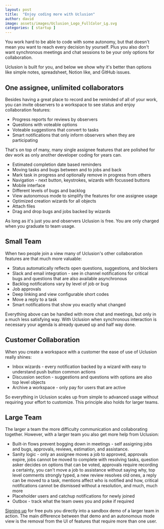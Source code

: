 ```yaml
---
layout: post
title:  "Enjoy coding more with Uclusion"
author: david
image: assets/images/Uclusion_Logo_FullColor_Lg.svg
categories: [ startup ]
---
```

You work hard to be able to code with some autonomy, but that doesn't mean you want 
to reach every decision by yourself. Plus you also don't want synchronous meetings and chat 
sessions to be your only options for collaboration.

Uclusion is built for you, and below we show why it's better than options like 
simple notes, spreadsheet, Notion like, and GitHub issues.

## One assignee, unlimited collaborators
Besides having a great place to record and be reminded of all of your work, you can invite
observers to a workspace to see status and enjoy collaboration features:
* Progress reports for reviews by observers 
* Questions with voteable options
* Voteable suggestions that convert to tasks
* Smart notifications that only inform observers when they are participating

That's on top of many, many single assignee features that are polished for dev work as
only another developer coding for years can.
* Estimated completion date based reminders
* Moving tasks and bugs between and to jobs and back
* Mark task in progress and optionally remove in progress from others
* Navigation - next button, keystrokes, wizards with focussed buttons
* Mobile interface
* Different levels of bugs and backlog
* View autonomous mode to simplify the features for one assignee usage
* Optimized creation wizards for all objects
* Attach files
* Drag and drop bugs and jobs backed by wizards


As long as it's just you and observers Uclusion is free. You are only charged when you
graduate to team usage.

## Small Team
When two people join a view many of Uclusion's other collaboration features are that much more
valuable:
* Status automatically reflects open questions, suggestions, and blockers
* Slack and email integration - see in channel notifications for critical
bugs and questions that are also available asynchronous
* Backlog notifications vary by level of job or bug
* Job approvals
* Deep linking and view configurable short codes
* Move a reply to a task
* Smart notifications that show you exactly what changed

Everything above can be handled with more chat and meetings,
but only in a much less satisfying way. With Uclusion when synchronous 
interaction is necessary your agenda is already queued up and half way
done.

## Customer Collaboration
When you create a workspace with a customer the ease of use of Uclusion 
really shines:
* Inbox wizards - every notification backed by a wizard with easy to understand push
button common actions
* Discussion section - suggestions and questions with options are also
top level objects
* Archive a workspace - only pay for users that are active

So everything in Uclusion scales up from simple to advanced usage
without requiring your effort to customize. This principle also
holds for larger teams.

## Large Team
The larger a team the more difficulty communication and collaborating 
together. However, with a larger team you also get more help from 
Uclusion:
* Built-in flows prevent bogging down in meetings -
self assigning jobs and bugs, approvals, reviews, estimation, and 
assistance.
* Sanity logic - only an assignee moves a job to approved,
approvals expire, jobs cannot be moved to complete with resolving tasks,
question asker decides on options that can be voted, approvals require
recording a certainty, you can't move a job to assistance without saying
why, top level comments strongly typed, a new review
resolves old ones, a reply can be moved to a task, mentions
affect who is notified and how, critical notifications cannot be 
dismissed without a resolution, and much, much more
* Placeholder users and catchup notifications for newly joined
* Outbox - track what the team owes you and poke if required

[Signing up](https://uclusion.com) for free puts you directly into a sandbox demo of a larger team in action.
The main difference between that demo and an autonomous mode view is the removal from the UI of features that require 
more than one user.







